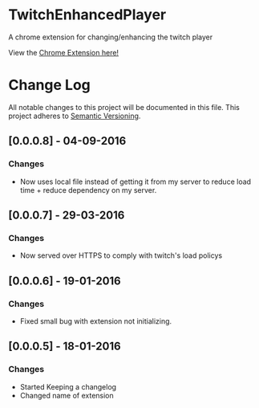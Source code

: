 # TwitchEnhancedPlayer
A chrome extension for changing/enhancing the twitch player

View the [Chrome Extension here!](http://4head.xyz/chrome)

# Change Log
All notable changes to this project will be documented in this file.
This project adheres to [Semantic Versioning](http://semver.org/).

## [0.0.0.8] - 04-09-2016
### Changes
- Now uses local file instead of getting it from my server to reduce load time + reduce dependency on my server.

## [0.0.0.7] - 29-03-2016
### Changes
- Now served over HTTPS to comply with twitch's load policys

## [0.0.0.6] - 19-01-2016
### Changes
- Fixed small bug with extension not initializing.

## [0.0.0.5] - 18-01-2016
### Changes
- Started Keeping a changelog
- Changed name of extension
